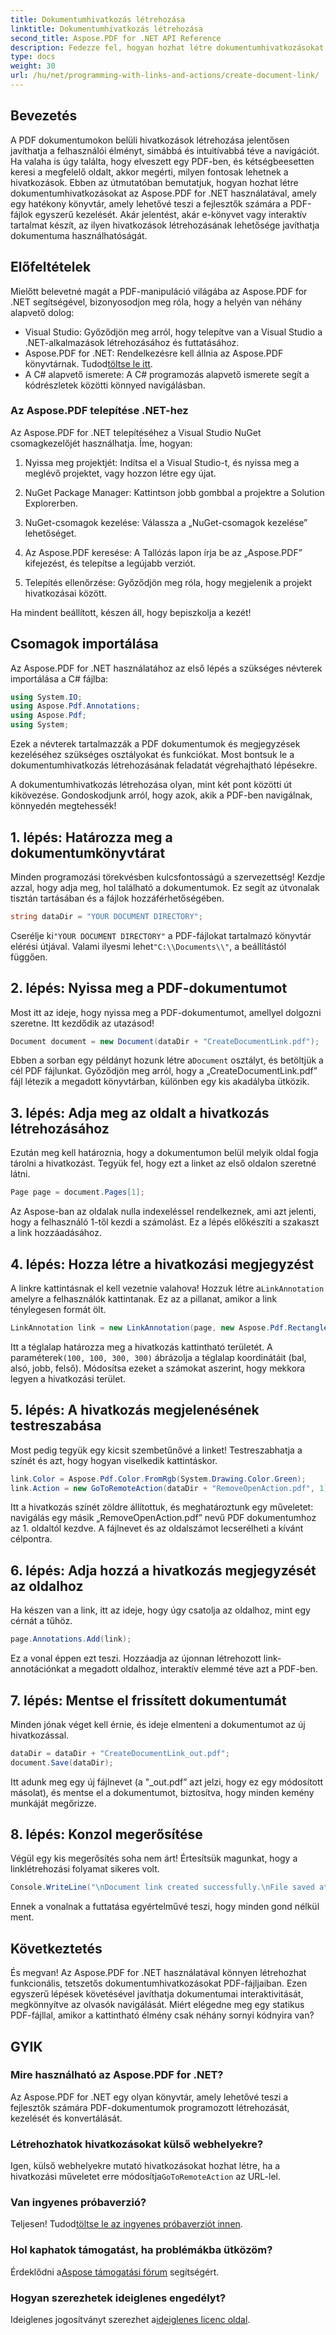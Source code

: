 ```yaml
---
title: Dokumentumhivatkozás létrehozása
linktitle: Dokumentumhivatkozás létrehozása
second_title: Aspose.PDF for .NET API Reference
description: Fedezze fel, hogyan hozhat létre dokumentumhivatkozásokat PDF-fájlokban az Aspose.PDF for .NET használatával. Fokozza a navigációt és az interaktivitást PDF-dokumentumaiban.
type: docs
weight: 30
url: /hu/net/programming-with-links-and-actions/create-document-link/
---
```

## Bevezetés

A PDF dokumentumokon belüli hivatkozások létrehozása jelentősen javíthatja a felhasználói élményt, simábbá és intuitívabbá téve a navigációt. Ha valaha is úgy találta, hogy elveszett egy PDF-ben, és kétségbeesetten keresi a megfelelő oldalt, akkor megérti, milyen fontosak lehetnek a hivatkozások. Ebben az útmutatóban bemutatjuk, hogyan hozhat létre dokumentumhivatkozásokat az Aspose.PDF for .NET használatával, amely egy hatékony könyvtár, amely lehetővé teszi a fejlesztők számára a PDF-fájlok egyszerű kezelését. Akár jelentést, akár e-könyvet vagy interaktív tartalmat készít, az ilyen hivatkozások létrehozásának lehetősége javíthatja dokumentuma használhatóságát.

## Előfeltételek

Mielőtt belevetné magát a PDF-manipuláció világába az Aspose.PDF for .NET segítségével, bizonyosodjon meg róla, hogy a helyén van néhány alapvető dolog:

- Visual Studio: Győződjön meg arról, hogy telepítve van a Visual Studio a .NET-alkalmazások létrehozásához és futtatásához.
- Aspose.PDF for .NET: Rendelkezésre kell állnia az Aspose.PDF könyvtárnak. Tudod[töltse le itt](https://releases.aspose.com/pdf/net/).
- A C# alapvető ismerete: A C# programozás alapvető ismerete segít a kódrészletek közötti könnyed navigálásban.

### Az Aspose.PDF telepítése .NET-hez

Az Aspose.PDF for .NET telepítéséhez a Visual Studio NuGet csomagkezelőjét használhatja. Íme, hogyan:

1. Nyissa meg projektjét: Indítsa el a Visual Studio-t, és nyissa meg a meglévő projektet, vagy hozzon létre egy újat.
   
2. NuGet Package Manager: Kattintson jobb gombbal a projektre a Solution Explorerben.
   
3. NuGet-csomagok kezelése: Válassza a „NuGet-csomagok kezelése” lehetőséget.

4. Az Aspose.PDF keresése: A Tallózás lapon írja be az „Aspose.PDF” kifejezést, és telepítse a legújabb verziót.

5. Telepítés ellenőrzése: Győződjön meg róla, hogy megjelenik a projekt hivatkozásai között.

Ha mindent beállított, készen áll, hogy bepiszkolja a kezét!

## Csomagok importálása

Az Aspose.PDF for .NET használatához az első lépés a szükséges névterek importálása a C# fájlba:

```csharp
using System.IO;
using Aspose.Pdf.Annotations;
using Aspose.Pdf;
using System;
```

Ezek a névterek tartalmazzák a PDF dokumentumok és megjegyzések kezeléséhez szükséges osztályokat és funkciókat. Most bontsuk le a dokumentumhivatkozás létrehozásának feladatát végrehajtható lépésekre.

A dokumentumhivatkozás létrehozása olyan, mint két pont közötti út kikövezése. Gondoskodjunk arról, hogy azok, akik a PDF-ben navigálnak, könnyedén megtehessék!

## 1. lépés: Határozza meg a dokumentumkönyvtárat

Minden programozási törekvésben kulcsfontosságú a szervezettség! Kezdje azzal, hogy adja meg, hol található a dokumentumok. Ez segít az útvonalak tisztán tartásában és a fájlok hozzáférhetőségében.

```csharp
string dataDir = "YOUR DOCUMENT DIRECTORY";
```

 Cserélje ki`"YOUR DOCUMENT DIRECTORY"` a PDF-fájlokat tartalmazó könyvtár elérési útjával. Valami ilyesmi lehet`"C:\\Documents\\"`, a beállítástól függően.

## 2. lépés: Nyissa meg a PDF-dokumentumot

Most itt az ideje, hogy nyissa meg a PDF-dokumentumot, amellyel dolgozni szeretne. Itt kezdődik az utazásod!

```csharp
Document document = new Document(dataDir + "CreateDocumentLink.pdf");
```

 Ebben a sorban egy példányt hozunk létre a`Document` osztályt, és betöltjük a cél PDF fájlunkat. Győződjön meg arról, hogy a „CreateDocumentLink.pdf” fájl létezik a megadott könyvtárban, különben egy kis akadályba ütközik.

## 3. lépés: Adja meg az oldalt a hivatkozás létrehozásához

Ezután meg kell határoznia, hogy a dokumentumon belül melyik oldal fogja tárolni a hivatkozást. Tegyük fel, hogy ezt a linket az első oldalon szeretné látni.

```csharp
Page page = document.Pages[1];
```

Az Aspose-ban az oldalak nulla indexeléssel rendelkeznek, ami azt jelenti, hogy a felhasználó 1-től kezdi a számolást. Ez a lépés előkészíti a szakaszt a link hozzáadásához.

## 4. lépés: Hozza létre a hivatkozási megjegyzést

 A linkre kattintásnak el kell vezetnie valahova! Hozzuk létre a`LinkAnnotation` amelyre a felhasználók kattintanak. Ez az a pillanat, amikor a link ténylegesen formát ölt.

```csharp
LinkAnnotation link = new LinkAnnotation(page, new Aspose.Pdf.Rectangle(100, 100, 300, 300));
```

 Itt a téglalap határozza meg a hivatkozás kattintható területét. A paraméterek`(100, 100, 300, 300)` ábrázolja a téglalap koordinátáit (bal, alsó, jobb, felső). Módosítsa ezeket a számokat aszerint, hogy mekkora legyen a hivatkozási terület.

## 5. lépés: A hivatkozás megjelenésének testreszabása

Most pedig tegyük egy kicsit szembetűnővé a linket! Testreszabhatja a színét és azt, hogy hogyan viselkedik kattintáskor.

```csharp
link.Color = Aspose.Pdf.Color.FromRgb(System.Drawing.Color.Green);
link.Action = new GoToRemoteAction(dataDir + "RemoveOpenAction.pdf", 1);
```

Itt a hivatkozás színét zöldre állítottuk, és meghatároztunk egy műveletet: navigálás egy másik „RemoveOpenAction.pdf” nevű PDF dokumentumhoz az 1. oldaltól kezdve. A fájlnevet és az oldalszámot lecserélheti a kívánt célpontra.

## 6. lépés: Adja hozzá a hivatkozás megjegyzését az oldalhoz

Ha készen van a link, itt az ideje, hogy úgy csatolja az oldalhoz, mint egy cérnát a tűhöz. 

```csharp
page.Annotations.Add(link);
```

Ez a vonal éppen ezt teszi. Hozzáadja az újonnan létrehozott link-annotációnkat a megadott oldalhoz, interaktív elemmé téve azt a PDF-ben.

## 7. lépés: Mentse el frissített dokumentumát

Minden jónak véget kell érnie, és ideje elmenteni a dokumentumot az új hivatkozással. 

```csharp
dataDir = dataDir + "CreateDocumentLink_out.pdf";
document.Save(dataDir);
```

Itt adunk meg egy új fájlnevet (a "_out.pdf” azt jelzi, hogy ez egy módosított másolat), és mentse el a dokumentumot, biztosítva, hogy minden kemény munkáját megőrizze.

## 8. lépés: Konzol megerősítése

Végül egy kis megerősítés soha nem árt! Értesítsük magunkat, hogy a linklétrehozási folyamat sikeres volt.

```csharp
Console.WriteLine("\nDocument link created successfully.\nFile saved at " + dataDir);
```

Ennek a vonalnak a futtatása egyértelművé teszi, hogy minden gond nélkül ment.

## Következtetés

És megvan! Az Aspose.PDF for .NET használatával könnyen létrehozhat funkcionális, tetszetős dokumentumhivatkozásokat PDF-fájljaiban. Ezen egyszerű lépések követésével javíthatja dokumentumai interaktivitását, megkönnyítve az olvasók navigálását. Miért elégedne meg egy statikus PDF-fájllal, amikor a kattintható élmény csak néhány sornyi kódnyira van? 

## GYIK

### Mire használható az Aspose.PDF for .NET?
Az Aspose.PDF for .NET egy olyan könyvtár, amely lehetővé teszi a fejlesztők számára PDF-dokumentumok programozott létrehozását, kezelését és konvertálását.

### Létrehozhatok hivatkozásokat külső webhelyekre?
 Igen, külső webhelyekre mutató hivatkozásokat hozhat létre, ha a hivatkozási műveletet erre módosítja`GoToRemoteAction` az URL-lel.

### Van ingyenes próbaverzió?
 Teljesen! Tudod[töltse le az ingyenes próbaverziót innen](https://releases.aspose.com/).

### Hol kaphatok támogatást, ha problémákba ütközöm?
 Érdeklődni a[Aspose támogatási fórum](https://forum.aspose.com/c/pdf/10) segítségért.

### Hogyan szerezhetek ideiglenes engedélyt?
 Ideiglenes jogosítványt szerezhet a[ideiglenes licenc oldal](https://purchase.aspose.com/temporary-license/).